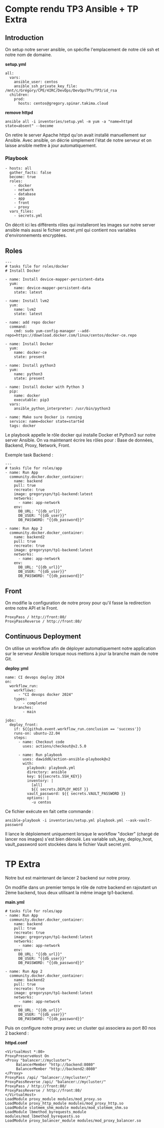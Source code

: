 # Compte rendu TP3 Ansible + TP Extra

## Introduction

On setup notre server ansible, on spécifie l'emplacement de notre clé ssh et notre nom de domaine.

**setup.yml** 

```
all:  
  vars:  
    ansible_user: centos  
    ansible_ssh_private_key_file: /mnt/c/Grégory/CPE/4IRC/DevOps/DevOpsTPs/TP3/id_rsa  
  children:  
    prod:  
      hosts: centos@gregory.spinar.takima.cloud
```

**remove httpd**

```
ansible all -i inventories/setup.yml -m yum -a "name=httpd state=absent" --become

```

On retire le server Apache httpd qu'on avait installé manuellement sur Ansible. Avec ansible, on décrie simplement l'état de notre serveur et on laisse ansible mettre à jour automatiquement.

### Playbook 

```
- hosts: all  
  gather_facts: false  
  become: true  
  roles:  
    - docker  
    - network  
    - database  
    - app  
    - front  
    - proxy  
  vars_files:   
    - secrets.yml
```

On décrit ici les différents rôles qui installeront les images sur notre server ansible mais aussi le fichier secret.yml qui contient nos variables d'environnements encryptées.
## Roles

```
---  
# tasks file for roles/docker  
# Install Docker  
  
- name: Install device-mapper-persistent-data  
  yum:  
    name: device-mapper-persistent-data  
    state: latest  
  
- name: Install lvm2  
  yum:  
    name: lvm2  
    state: latest  
  
- name: add repo docker  
  command:  
    cmd: sudo yum-config-manager --add-repo=https://download.docker.com/linux/centos/docker-ce.repo  
  
- name: Install Docker  
  yum:  
    name: docker-ce  
    state: present  
  
- name: Install python3  
  yum:  
    name: python3  
    state: present  
  
- name: Install docker with Python 3  
  pip:  
    name: docker  
    executable: pip3  
  vars:  
    ansible_python_interpreter: /usr/bin/python3  
  
- name: Make sure Docker is running  
  service: name=docker state=started  
  tags: docker
```

Le playbook appelle le rôle docker qui installe Docker et Python3 sur notre server Ansible. On va maintenant écrire les rôles pour : Base de données, Backend, Proxy, Network, Front. 

Exemple task Backend : 

```
---  
# tasks file for roles/app  
- name: Run App  
  community.docker.docker_container:  
    name: backend  
    pull: true  
    recreate: true  
    image: gregoryspn/tp1-backend:latest  
    networks:  
      - name: app-network  
    env:   
      DB_URL: "{{db_url}}"  
      DB_USER: "{{db_user}}"  
      DB_PASSWORD: "{{db_password}}"  
  
- name: Run App 2  
  community.docker.docker_container:  
    name: backend2  
    pull: true  
    recreate: true  
    image: gregoryspn/tp1-backend:latest  
    networks:  
      - name: app-network  
    env:  
      DB_URL: "{{db_url}}"  
      DB_USER: "{{db_user}}"  
      DB_PASSWORD: "{{db_password}}"
```
## Front

On modifie la configuration de notre proxy pour qu'il fasse la redirection entre notre API et le Front. 

```
ProxyPass / http://front:80/  
ProxyPassReverse / http://front:80/
```

## Continuous Deployment 

On utilise un workflow afin de déployer automatiquement notre application sur le serveur Ansible lorsque nous mettons à jour la branche main de notre Git.

**deploy.yml**

```
name: CI devops deploy 2024  
on:  
  workflow_run:  
    workflows:  
      - "CI devops docker 2024"  
    types:  
        - completed  
    branches:  
        - main  
  
jobs:  
  deploy_front:   
    if: ${{github.event.workflow_run.conclusion == 'success'}}  
    runs-on: ubuntu-22.04  
    steps:  
      - name: Checkout code  
        uses: actions/checkout@v2.5.0  
  
      - name: Run playbook  
        uses: dawidd6/action-ansible-playbook@v2  
        with:  
          playbook: playbook.yml  
          directory: ansible  
          key: ${{secrets.SSH_KEY}}  
          inventory: |  
            [all]  
            ${{ secrets.DEPLOY_HOST }}  
          vault_password: ${{ secrets.VAULT_PASSWORD }}  
          options: |  
            -u centos
```

Ce fichier exécute en fait cette commande : 

```
ansible-playbook -i inventories/setup.yml playbook.yml --ask-vault-password
```

Il lance le déploiement uniquement lorsque le workflow "docker" (chargé de lancer nos images) s'est bien déroulé. Les variable ssh_key, deploy_host, vault_password sont stockées dans le fichier Vault secret.yml. 

# TP Extra

Notre but est maintenant de lancer 2 backend sur notre proxy.

On modifie dans un premier temps le rôle de notre backend en rajoutant un 2ème backend, tous deux utilisant la même image tp1-backend.

**main.yml**

```
# tasks file for roles/app  
- name: Run App  
  community.docker.docker_container:  
    name: backend  
    pull: true  
    recreate: true  
    image: gregoryspn/tp1-backend:latest  
    networks:  
      - name: app-network  
    env:   
      DB_URL: "{{db_url}}"  
      DB_USER: "{{db_user}}"  
      DB_PASSWORD: "{{db_password}}"  
  
- name: Run App 2  
  community.docker.docker_container:  
    name: backend2  
    pull: true  
    recreate: true  
    image: gregoryspn/tp1-backend:latest  
    networks:  
      - name: app-network  
    env:  
      DB_URL: "{{db_url}}"  
      DB_USER: "{{db_user}}"  
      DB_PASSWORD: "{{db_password}}"
```

Puis on configure notre proxy avec un cluster qui associera au port 80 nos 2 backend : 

**httpd.conf**

```
<VirtualHost *:80>  
ProxyPreserveHost On  
<Proxy "balancer://mycluster">  
     BalancerMember "http://backend:8080"  
     BalancerMember "http://backend2:8080"  
</Proxy>  
ProxyPass /api/ "balancer://mycluster/"  
ProxyPassReverse /api/ "balancer://mycluster/"  
ProxyPass / http://front:80/  
ProxyPassReverse / http://front:80/  
</VirtualHost>  
LoadModule proxy_module modules/mod_proxy.so  
LoadModule proxy_http_module modules/mod_proxy_http.so  
LoadModule slotmem_shm_module modules/mod_slotmem_shm.so  
LoadModule lbmethod_byrequests_module modules/mod_lbmethod_byrequests.so  
LoadModule proxy_balancer_module modules/mod_proxy_balancer.so
```



